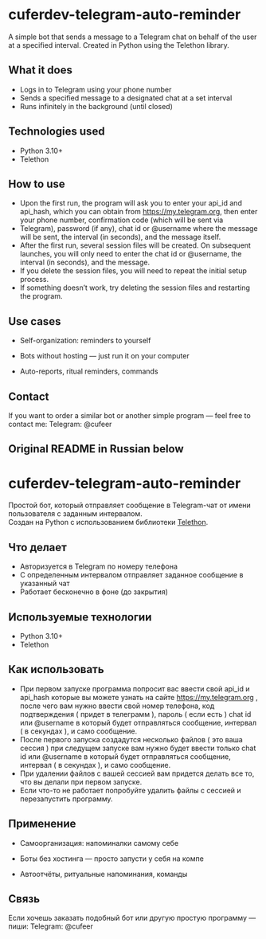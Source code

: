 # cuferdev-telegram-auto-reminder

A simple bot that sends a message to a Telegram chat on behalf of the user at a specified interval.
Created in Python using the Telethon library.

## What it does
- Logs in to Telegram using your phone number
- Sends a specified message to a designated chat at a set interval
- Runs infinitely in the background (until closed)

## Technologies used
- Python 3.10+
- Telethon

## How to use
- Upon the first run, the program will ask you to enter your api_id and api_hash, which you can obtain from https://my.telegram.org, then enter your phone number, confirmation code (which will be sent via 
- Telegram), password (if any), chat id or @username where the message will be sent, the interval (in seconds), and the message itself.
- After the first run, several session files will be created. On subsequent launches, you will only need to enter the chat id or @username, the interval (in seconds), and the message.
- If you delete the session files, you will need to repeat the initial setup process.
- If something doesn’t work, try deleting the session files and restarting the program.

## Use cases
- Self-organization: reminders to yourself

- Bots without hosting — just run it on your computer

- Auto-reports, ritual reminders, commands

## Contact
If you want to order a similar bot or another simple program — feel free to contact me: Telegram: @cufeer

## Original README in Russian below 

# cuferdev-telegram-auto-reminder

Простой бот, который отправляет сообщение в Telegram-чат от имени пользователя с заданным интервалом.  
Создан на Python с использованием библиотеки [Telethon](https://github.com/LonamiWebs/Telethon).

## Что делает
- Авторизуется в Telegram по номеру телефона
- С определенным интервалом отправляет заданное сообщение в указанный чат
- Работает бесконечно в фоне (до закрытия)

## Используемые технологии
- Python 3.10+
- Telethon

## Как использовать
- При первом запуске программа попросит вас ввести свой api_id и api_hash которые вы можете узнать на сайте https://my.telegram.org , после чего вам нужно ввести свой номер телефона, код подтверждения ( придет в телеграмм ), пароль ( если есть ) chat id или @username в который будет отправляться сообщение, интервал ( в секундах ), и само сообщение. 
- После первого запуска создадутся несколько файлов ( это ваша сессия ) при следущем запуске вам нужно будет ввести только chat id или @username в который будет отправляться сообщение, интервал ( в секундах ), и само сообщение.
- При удалении файлов с вашей сессией вам придется делать все то, что вы делали при первом запуске.
- Если что-то не работает попробуйте удалить файлы с сессией и перезапустить программу.

## Применение
- Самоорганизация: напоминалки самому себе

- Боты без хостинга — просто запусти у себя на компе

- Автоотчёты, ритуальные напоминания, команды

## Связь
Если хочешь заказать подобный бот или другую простую программу — пиши:
Telegram: @cufeer
